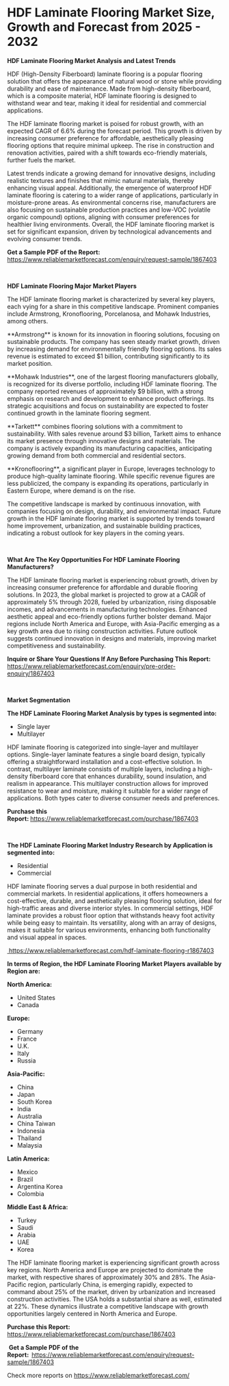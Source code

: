 <p><h1>HDF Laminate Flooring Market Size, Growth and Forecast from 2025 - 2032</h1></p><p><strong>HDF Laminate Flooring Market Analysis and Latest Trends</strong></p>
<p><p>HDF (High-Density Fiberboard) laminate flooring is a popular flooring solution that offers the appearance of natural wood or stone while providing durability and ease of maintenance. Made from high-density fiberboard, which is a composite material, HDF laminate flooring is designed to withstand wear and tear, making it ideal for residential and commercial applications.</p><p>The HDF laminate flooring market is poised for robust growth, with an expected CAGR of 6.6% during the forecast period. This growth is driven by increasing consumer preference for affordable, aesthetically pleasing flooring options that require minimal upkeep. The rise in construction and renovation activities, paired with a shift towards eco-friendly materials, further fuels the market. </p><p>Latest trends indicate a growing demand for innovative designs, including realistic textures and finishes that mimic natural materials, thereby enhancing visual appeal. Additionally, the emergence of waterproof HDF laminate flooring is catering to a wider range of applications, particularly in moisture-prone areas. As environmental concerns rise, manufacturers are also focusing on sustainable production practices and low-VOC (volatile organic compound) options, aligning with consumer preferences for healthier living environments. Overall, the HDF laminate flooring market is set for significant expansion, driven by technological advancements and evolving consumer trends.</p></p>
<p><strong>Get a Sample PDF of the Report:&nbsp;</strong> <a href="https://www.reliablemarketforecast.com/enquiry/request-sample/1867403?utm_campaign=2932&utm_medium=2&utm_source=Github&utm_content=ia&utm_term=05042025&utm_id=hdf-laminate-flooring">https://www.reliablemarketforecast.com/enquiry/request-sample/1867403</a></p>
<p>&nbsp;</p>
<p><strong>HDF Laminate Flooring Major Market Players</strong></p>
<p><p>The HDF laminate flooring market is characterized by several key players, each vying for a share in this competitive landscape. Prominent companies include Armstrong, Kronoflooring, Porcelanosa, and Mohawk Industries, among others.</p><p>**Armstrong** is known for its innovation in flooring solutions, focusing on sustainable products. The company has seen steady market growth, driven by increasing demand for environmentally friendly flooring options. Its sales revenue is estimated to exceed $1 billion, contributing significantly to its market position.</p><p>**Mohawk Industries**, one of the largest flooring manufacturers globally, is recognized for its diverse portfolio, including HDF laminate flooring. The company reported revenues of approximately $9 billion, with a strong emphasis on research and development to enhance product offerings. Its strategic acquisitions and focus on sustainability are expected to foster continued growth in the laminate flooring segment.</p><p>**Tarkett** combines flooring solutions with a commitment to sustainability. With sales revenue around $3 billion, Tarkett aims to enhance its market presence through innovative designs and materials. The company is actively expanding its manufacturing capacities, anticipating growing demand from both commercial and residential sectors.</p><p>**Kronoflooring**, a significant player in Europe, leverages technology to produce high-quality laminate flooring. While specific revenue figures are less publicized, the company is expanding its operations, particularly in Eastern Europe, where demand is on the rise.</p><p>The competitive landscape is marked by continuous innovation, with companies focusing on design, durability, and environmental impact. Future growth in the HDF laminate flooring market is supported by trends toward home improvement, urbanization, and sustainable building practices, indicating a robust outlook for key players in the coming years.</p></p>
<p>&nbsp;</p>
<p><strong>What Are The Key Opportunities For HDF Laminate Flooring Manufacturers?</strong></p>
<p><p>The HDF laminate flooring market is experiencing robust growth, driven by increasing consumer preference for affordable and durable flooring solutions. In 2023, the global market is projected to grow at a CAGR of approximately 5% through 2028, fueled by urbanization, rising disposable incomes, and advancements in manufacturing technologies. Enhanced aesthetic appeal and eco-friendly options further bolster demand. Major regions include North America and Europe, with Asia-Pacific emerging as a key growth area due to rising construction activities. Future outlook suggests continued innovation in designs and materials, improving market competitiveness and sustainability.</p></p>
<p><strong>Inquire or Share Your Questions If Any Before Purchasing This Report:</strong> <a href="https://www.reliablemarketforecast.com/enquiry/pre-order-enquiry/1867403?utm_campaign=2932&utm_medium=2&utm_source=Github&utm_content=ia&utm_term=05042025&utm_id=hdf-laminate-flooring">https://www.reliablemarketforecast.com/enquiry/pre-order-enquiry/1867403</a></p>
<p>&nbsp;</p>
<p><strong>Market Segmentation</strong></p>
<p><strong>The HDF Laminate Flooring Market Analysis by types is segmented into:</strong></p>
<p><ul><li>Single layer</li><li>Multilayer</li></ul></p>
<p><p>HDF laminate flooring is categorized into single-layer and multilayer options. Single-layer laminate features a single board design, typically offering a straightforward installation and a cost-effective solution. In contrast, multilayer laminate consists of multiple layers, including a high-density fiberboard core that enhances durability, sound insulation, and realism in appearance. This multilayer construction allows for improved resistance to wear and moisture, making it suitable for a wider range of applications. Both types cater to diverse consumer needs and preferences.</p></p>
<p><strong>Purchase this Report:&nbsp;</strong><a href="https://www.reliablemarketforecast.com/purchase/1867403?utm_campaign=2932&utm_medium=2&utm_source=Github&utm_content=ia&utm_term=05042025&utm_id=hdf-laminate-flooring">https://www.reliablemarketforecast.com/purchase/1867403</a></p>
<p>&nbsp;</p>
<p><strong>The HDF Laminate Flooring Market Industry Research by Application is segmented into:</strong></p>
<p><ul><li>Residential</li><li>Commercial</li></ul></p>
<p><p>HDF laminate flooring serves a dual purpose in both residential and commercial markets. In residential applications, it offers homeowners a cost-effective, durable, and aesthetically pleasing flooring solution, ideal for high-traffic areas and diverse interior styles. In commercial settings, HDF laminate provides a robust floor option that withstands heavy foot activity while being easy to maintain. Its versatility, along with an array of designs, makes it suitable for various environments, enhancing both functionality and visual appeal in spaces.</p></p>
<p><a href="https://www.reliablemarketforecast.com/hdf-laminate-flooring-r1867403?utm_campaign=2932&utm_medium=2&utm_source=Github&utm_content=ia&utm_term=05042025&utm_id=hdf-laminate-flooring">&nbsp;https://www.reliablemarketforecast.com/hdf-laminate-flooring-r1867403</a></p>
<p><strong>In terms of Region, the HDF Laminate Flooring Market Players available by Region are:</strong></p>
<p>
    <p> <strong> North America: </strong>
        <ul>
            <li>United States</li>
            <li>Canada</li>
        </ul>
        </p> 
    <p> <strong> Europe: </strong>
        <ul>
            <li>Germany</li>
            <li>France</li>
            <li>U.K.</li>
            <li>Italy</li>
            <li>Russia</li>
        </ul>
        </p> 
    <p> <strong> Asia-Pacific: </strong>
        <ul>
            <li>China</li>
            <li>Japan</li>
            <li>South Korea</li>
            <li>India</li>
            <li>Australia</li>
            <li>China Taiwan</li>
            <li>Indonesia</li>
            <li>Thailand</li>
            <li>Malaysia</li>
        </ul>
        </p> 
    <p> <strong> Latin America: </strong>
        <ul>
            <li>Mexico</li>
            <li>Brazil</li>
            <li>Argentina Korea</li>
            <li>Colombia</li>
        </ul>
        </p> 
    <p> <strong> Middle East & Africa: </strong>
        <ul>
            <li>Turkey</li>
            <li>Saudi</li>
            <li>Arabia</li>
            <li>UAE</li>
            <li>Korea</li>
        </ul>
    </p>
    </p>
<p><p>The HDF laminate flooring market is experiencing significant growth across key regions. North America and Europe are projected to dominate the market, with respective shares of approximately 30% and 28%. The Asia-Pacific region, particularly China, is emerging rapidly, expected to command about 25% of the market, driven by urbanization and increased construction activities. The USA holds a substantial share as well, estimated at 22%. These dynamics illustrate a competitive landscape with growth opportunities largely centered in North America and Europe.</p></p>
<p><strong>Purchase this Report: </strong><a href="https://www.reliablemarketforecast.com/purchase/1867403?utm_campaign=2932&utm_medium=2&utm_source=Github&utm_content=ia&utm_term=05042025&utm_id=hdf-laminate-flooring">https://www.reliablemarketforecast.com/purchase/1867403</a></p>
<p>&nbsp;<strong>Get a Sample PDF of the Report:&nbsp;&nbsp;</strong><a href="https://www.reliablemarketforecast.com/enquiry/request-sample/1867403?utm_campaign=2932&utm_medium=2&utm_source=Github&utm_content=ia&utm_term=05042025&utm_id=hdf-laminate-flooring">https://www.reliablemarketforecast.com/enquiry/request-sample/1867403</a></p>
<p><strong></strong></p>
<p>Check more reports on <a href="https://www.reliablemarketforecast.com/?utm_campaign=2932&utm_medium=2&utm_source=Github&utm_content=ia&utm_term=05042025&utm_id=hdf-laminate-flooring">https://www.reliablemarketforecast.com/</a></p>